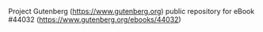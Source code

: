 Project Gutenberg (https://www.gutenberg.org) public repository for eBook #44032 (https://www.gutenberg.org/ebooks/44032)
